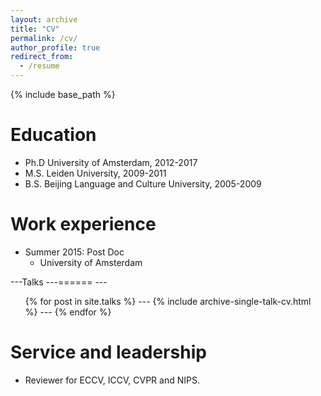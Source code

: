 ```yaml
---
layout: archive
title: "CV"
permalink: /cv/
author_profile: true
redirect_from:
  - /resume
---
```


{% include base_path %}

Education
======
* Ph.D University of Amsterdam, 2012-2017
* M.S. Leiden University, 2009-2011
* B.S. Beijing Language and Culture University, 2005-2009

Work experience
======
* Summer 2015: Post Doc
  * University of Amsterdam

---Talks
---======
---  <ul>{% for post in site.talks %}
---    {% include archive-single-talk-cv.html %}
---  {% endfor %}</ul>
  
Service and leadership
======
* Reviewer for ECCV, ICCV, CVPR and NIPS.
